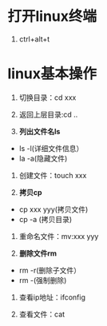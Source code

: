 # 打开linux终端
1. ctrl+alt+t

# linux基本操作

1. 切换目录：cd xxx

2. 返回上层目录:cd ..

3. **列出文件名ls**
*   ls -l(详细文件信息）
*   la -a(隐藏文件)

1. 创建文件：touch xxx

2. **拷贝cp**
*   cp xxx yyy(拷贝文件)
*   cp -a     (拷贝目录)

1. 重命名文件：mv:xxx yyy

1. **删除文件rm**
*   rm -r(删除子文件）
*   rm -(强制删除)

1. 查看ip地址：ifconfig

1. 查看文件：cat
